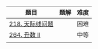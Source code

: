 | 题目                                                         | 题解 | 难度 |
| ------------------------------------------------------------ | ---- | ---- |
| [218. 天际线问题](https://leetcode-cn.com/problems/the-skyline-problem/) |      | 困难 |
| [264. 丑数 II](https://leetcode-cn.com/problems/ugly-number-ii/) |      | 中等 |
|                                                              |      |      |

